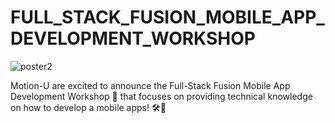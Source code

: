 # FULL_STACK_FUSION_MOBILE_APP_DEVELOPMENT_WORKSHOP

![poster2](https://github.com/motionukict/FULL_STACK_FUSION_MOBILE_APP_DEVELOPMENT_WORKSHOP/assets/156073917/e745dd96-35d2-4074-a719-6ee8b3ee9c5c)

Motion-U are excited to announce the Full-Stack Fusion Mobile App Development Workshop 🤩 that focuses on providing technical knowledge on how to develop a mobile apps! 🛠📱


